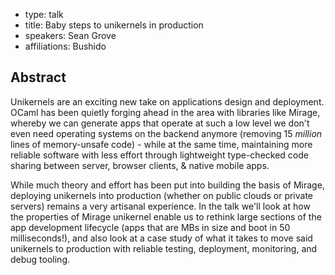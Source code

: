 - type: talk
- title: Baby steps to unikernels in production
- speakers: Sean Grove
- affiliations: Bushido

## Abstract 

Unikernels are an exciting new take on applications design and deployment. OCaml has been quietly forging ahead in the area with libraries like Mirage, whereby we can generate apps that operate at such a low level we don't even need operating systems on the backend anymore (removing 15 *million* lines of memory-unsafe code) - while at the same time, maintaining more reliable software with less effort through lightweight type-checked code sharing between server, browser clients, & native mobile apps.

While much theory and effort has been put into building the basis of Mirage, deploying unikernels into production (whether on public clouds or private servers) remains a very artisanal experience. In the talk we'll look at how the properties of Mirage unikernel enable us to rethink large sections of the app development lifecycle (apps that are MBs in size and boot in 50 milliseconds!), and also look at a case study of what it takes to move said unikernels to production with reliable testing, deployment, monitoring, and debug tooling.

